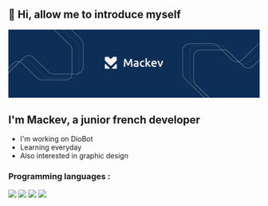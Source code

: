 ## 👋 Hi, allow me to introduce myself 

<img src="https://github.com/Mackevv/Mackevv/blob/main/mackev-readme.jpg"/>

## I'm Mackev, a junior french developer
- I'm working on DioBot
- Learning everyday
- Also interested in graphic design

### Programming languages :

<p>
  <img src="https://img.shields.io/badge/-JavaScript-f0db4f?style=for-the-badge&logo=javascript&logoColor=323330" />
  <img src="https://img.shields.io/badge/-NodeJS-3c873a?style=for-the-badge&logo=node.js&logoColor=f7fff9" />
  <img src="https://img.shields.io/badge/-HTML5-f16529?style=for-the-badge&logo=html5&logoColor=f7fff9" />
  <img src="https://img.shields.io/badge/-CSS3-2965f1?style=for-the-badge&logo=css3&logoColor=f7fff9" />
<p/> 
